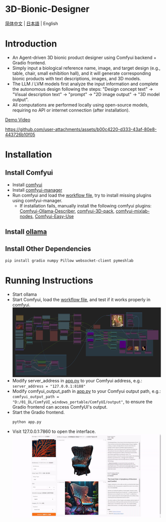# 3D-Bionic-Designer

[简体中文](./README.md) | [日本語](./README_JP.md) | English

# Introduction
- An Agent-driven 3D bionic product designer using Comfyui backend + Gradio frontend.
- Simply input a biological reference name, image, and target design (e.g., table, chair, small exhibition hall), and it will generate corresponding bionic products with text descriptions, images, and 3D models.
- The LLM / LVM models first analyze the input information and complete the autonomous design following the steps: "Design concept text" → "Visual description text" → "prompt" → "2D image output" → "3D model output".
- All computations are performed locally using open-source models, requiring no API or internet connection (after installation).

[Demo Video](https://raw.githubusercontent.com/shengyu-meng/3D-Bionic-Designer/main/asset/3D_bio_desigenr_demo_mute.mp4)

https://github.com/user-attachments/assets/b00c4220-d333-43af-80e8-443726b10f05


# Installation
## Install Comfyui
- Install [comfyui](https://github.com/comfyanonymous/ComfyUI?tab=readme-ov-file#installing)
- Install [comfyui-manager](https://github.com/ltdrdata/ComfyUI-Manager?tab=readme-ov-file)
- Run comfyui and load the [workflow file](./3D-Bionic-Product-Designer-V10.json), try to install missing plugins using comfyui-manager.
    - If installation fails, manually install the following comfyui plugins: [Comfyui-Ollama-Describer](https://github.com/alisson-anjos/ComfyUI-Ollama-Describer), [comfyui-3D-pack](https://github.com/MrForExample/ComfyUI-3D-Pack), [comfyui-mixlab-nodes](https://github.com/shadowcz007/comfyui-mixlab-nodes), [Comfyui-Easy-Use](https://github.com/yolain/ComfyUI-Easy-Use)

## Install [ollama](https://ollama.com/)

## Install Other Dependencies

```bash
pip install gradio numpy Pillow websocket-client pymeshlab
```

# Running Instructions
- Start ollama
- Start Comfyui, load the [workflow file](./3D-Bionic-Product-Designer-V10.json), and test if it works properly in comfyui.
![3D-Bionic-Designer-workflow-preview](./asset/workflow_preview.jpg)
- Modify server_address in [app.py](./app.py) to your Comfyui address, e.g.: `server_address = "127.0.0.1:8188"`
- Modify comfyui_output_path in [app.py](./app.py) to your Comfyui output path, e.g.: `comfyui_output_path = "D:/01_DL/ComfyUI_windows_portable/ComfyUI/output"`, to ensure the Gradio frontend can access ComfyUI's output.
- Start the Gradio frontend.
    ```bash
    python app.py
    ```
- Visit 127.0.0.1:7860 to open the interface.
![3D-Bionic-Designer-UI](./asset/Gradio_UI.jpg) 